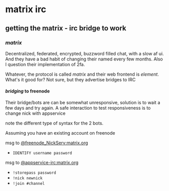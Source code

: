 # matrix irc

## getting the matrix - irc bridge to work


### _matrix_

Decentralized, federated, encrypted, buzzword filled chat,
with a slow af ui.
And they have a bad habit of changing their named every few months.
Also I question their implementation of 2fa.

Whatever, the protocol is called _matrix_ and their web frontend is _element_.
What's it good for?
Not sure, but they advertise bridges to IRC

#### _bridging_ to freenode

Their bridge/bots are can be somewhat unresponsive,
solution is to wait a few days and try again.
A safe interaction to test responsiveness is to change nick with appservice

note the different type of syntax for the 2 bots.

Assuming you have an existing account on freenode

msg to [@freenode_NickServ:matrix.org](https://matrix.to/#/@freenode_NickServ:matrix.org)

- `IDENTIFY username password`

msg to [@appservice-irc:matrix.org](https://matrix.to/#/@appservice-irc:matrix.org)

- `!storepass password`
- `!nick newnick`
- `!join #channel`
